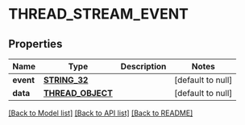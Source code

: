 # THREAD_STREAM_EVENT

## Properties
Name | Type | Description | Notes
------------ | ------------- | ------------- | -------------
**event** | [**STRING_32**](STRING_32.md) |  | [default to null]
**data** | [**THREAD_OBJECT**](ThreadObject.md) |  | [default to null]

[[Back to Model list]](../README.md#documentation-for-models) [[Back to API list]](../README.md#documentation-for-api-endpoints) [[Back to README]](../README.md)


